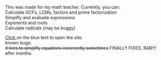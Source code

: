 This was made for my math teacher.
Currently, you can: <br>
Calculate GCFs, LCMs, factors and prime factorization <br>
Simplify and evaluate expressions <br>
Exponents and roots <br>
Calculate radicals (may be buggy) <br>

<a href="https://cobaltong.github.io/math/Math%20Operations%20Site.html"> Click </a> on the blue text to open the site. <br>
known bugs:<br>
<s>it tries to simplify equations incorrectly sometimes</s> FINALLY FIXED, BABY! after months.
